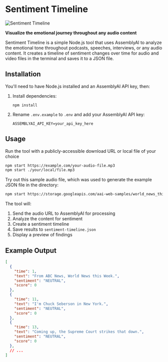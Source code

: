 # Sentiment Timeline

![Sentiment Timeline](app.png)

**Visualize the emotional journey throughout any audio content**

Sentiment Timeline is a simple Node.js tool that uses AssemblyAI to analyze the emotional tone throughout podcasts, speeches, interviews, or any audio content. It creates a timeline of sentiment changes over time for audio and video files in the terminal and saves it to a JSON file.

## Installation

You'll need to have Node.js installed and an AssemblyAI API key, then:

1. Install dependencies:
   ```
   npm install
   ```

2. Rename `.env.example` to `.env` and add your AssemblyAI API key:
   ```
   ASSEMBLYAI_API_KEY=your_api_key_here
   ```

## Usage

Run the tool with a publicly-accessible download URL or local file of your choice
```bash
npm start https://example.com/your-audio-file.mp3
npm start ./your/local/file.mp3
```
Try out this sample audio file, which was used to generate the example JSON file in the directory:
```bash
npm start https://storage.googleapis.com/aai-web-samples/world_news_this_week_2023_06_30.mp3
```

The tool will:
1. Send the audio URL to AssemblyAI for processing
2. Analyze the content for sentiment
3. Create a sentiment timeline
4. Save results to `sentiment-timeline.json`
5. Display a preview of findings

## Example Output

```json
[
  {
    "time": 1,
    "text": "From ABC News, World News this Week.",
    "sentiment": "NEUTRAL",
    "score": 0
  },
  {
    "time": 11,
    "text": "I'm Chuck Seberson in New York.",
    "sentiment": "NEUTRAL",
    "score": 0
  },
  {
    "time": 13,
    "text": "Coming up, the Supreme Court strikes that down.",
    "sentiment": "NEUTRAL",
    "score": 0
  },
  // ...
]
```